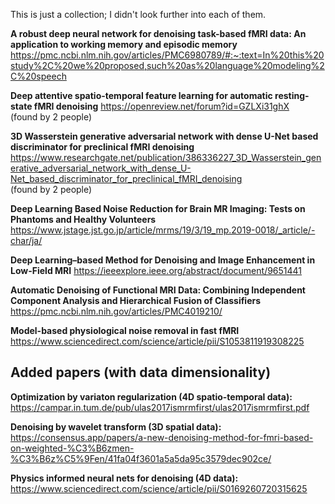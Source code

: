 This is just a collection; I didn't look further into each of them.

**A robust deep neural network for denoising task-based fMRI data: An application to working memory and episodic memory**
https://pmc.ncbi.nlm.nih.gov/articles/PMC6980789/#:~:text=In%20this%20study%2C%20we%20proposed,such%20as%20language%20modeling%2C%20speech

**Deep attentive spatio-temporal feature learning for automatic resting-state fMRI denoising**
https://openreview.net/forum?id=GZLXi31ghX <br>
(found by 2 people)

**3D Wasserstein generative adversarial network with dense U-Net based discriminator for preclinical fMRI denoising**
https://www.researchgate.net/publication/386336227_3D_Wasserstein_generative_adversarial_network_with_dense_U-Net_based_discriminator_for_preclinical_fMRI_denoising <br>
(found by 2 people)

**Deep Learning Based Noise Reduction for Brain MR Imaging: Tests on Phantoms and Healthy Volunteers**
https://www.jstage.jst.go.jp/article/mrms/19/3/19_mp.2019-0018/_article/-char/ja/

**Deep Learning–based Method for Denoising and Image Enhancement in Low-Field MRI**
https://ieeexplore.ieee.org/abstract/document/9651441

**Automatic Denoising of Functional MRI Data: Combining Independent Component Analysis and Hierarchical Fusion of Classifiers**
https://pmc.ncbi.nlm.nih.gov/articles/PMC4019210/

**Model-based physiological noise removal in fast fMRI**
https://www.sciencedirect.com/science/article/pii/S1053811919308225

## Added papers (with data dimensionality)

**Optimization by variaton regularization (4D spatio-temporal data):**
https://campar.in.tum.de/pub/ulas2017ismrmfirst/ulas2017ismrmfirst.pdf 

**Denoising by wavelet transform (3D spatial data):**
https://consensus.app/papers/a-new-denoising-method-for-fmri-based-on-weighted-%C3%B6zmen-%C3%B6z%C5%9Fen/41fa04f3601a5a5da95c3579dec902ce/ 

**Physics informed neural nets for denoising (4D data):**
https://www.sciencedirect.com/science/article/pii/S0169260720315625 






